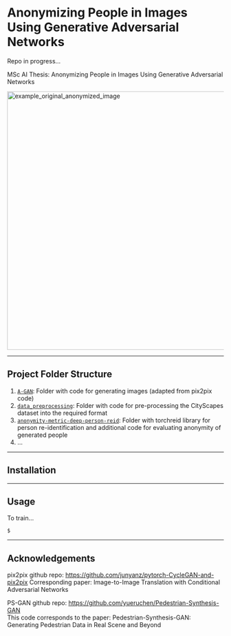 # Anonymizing People in Images Using Generative Adversarial Networks

Repo in progress...

MSc AI Thesis: Anonymizing People in Images Using Generative Adversarial Networks



<img width="600" alt="example_original_anonymized_image" src="https://user-images.githubusercontent.com/8717892/152705101-c2e5487b-061c-49a6-94ff-5101ccade3c7.png">

---

## Project Folder Structure


1) [`A-GAN`](./A-GAN): Folder with code for generating images (adapted from pix2pix code)
1) [`data_preprocessing`](./data_preprocessing): Folder with code for pre-processing the CityScapes dataset into the required format
1) [`anonymity-metric-deep-person-reid`](./anonymity-metric-deep-person-reid): Folder with torchreid library for person re-identification and additional code for evaluating anonymity of generated people
1) ...

---


## Installation


---


## Usage

To train... 


```
$ 
```


---
## Acknowledgements


pix2pix github repo: https://github.com/junyanz/pytorch-CycleGAN-and-pix2pix
Corresponding paper:  Image-to-Image Translation with Conditional Adversarial Networks

PS-GAN github repo: https://github.com/yueruchen/Pedestrian-Synthesis-GAN  
This code corresponds to the paper: Pedestrian-Synthesis-GAN: Generating Pedestrian Data in Real Scene and Beyond  



